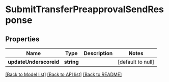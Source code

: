 # SubmitTransferPreapprovalSendResponse

## Properties
Name | Type | Description | Notes
------------ | ------------- | ------------- | -------------
**updateUnderscoreid** | **string** |  | [default to null]

[[Back to Model list]](../README.md#documentation-for-models) [[Back to API list]](../README.md#documentation-for-api-endpoints) [[Back to README]](../README.md)



